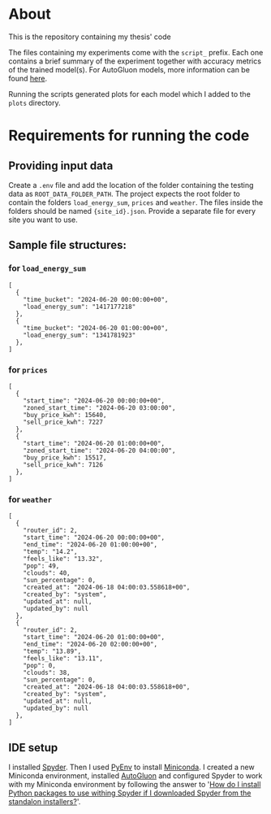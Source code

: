 # About

This is the repository containing my thesis' code

The files containing my experiments come with the `script_` prefix. Each one contains a brief summary of the experiment
together with accuracy metrics of the trained model(s).
For AutoGluon models, more information can be found [here](https://auto.gluon.ai/stable/tutorials/timeseries/forecasting-indepth.html).

Running the scripts generated plots for each model which I added to the `plots` directory.

# Requirements for running the code

## Providing input data
Create a `.env` file and add the location of the folder containing the testing data as `ROOT_DATA_FOLDER_PATH`.
The project expects the root folder to contain the folders `load_energy_sum`, `prices` and `weather`.
The files inside the folders should be named `{site_id}.json`. Provide a separate file for every site you want to use.

## Sample file structures:

### for `load_energy_sum`

```
[
  {
    "time_bucket": "2024-06-20 00:00:00+00",
    "load_energy_sum": "1417177218"
  },
  {
    "time_bucket": "2024-06-20 01:00:00+00",
    "load_energy_sum": "1341781923"
  },
]
```

### for `prices`

```
[
  {
    "start_time": "2024-06-20 00:00:00+00",
    "zoned_start_time": "2024-06-20 03:00:00",
    "buy_price_kwh": 15640,
    "sell_price_kwh": 7227
  },
  {
    "start_time": "2024-06-20 01:00:00+00",
    "zoned_start_time": "2024-06-20 04:00:00",
    "buy_price_kwh": 15517,
    "sell_price_kwh": 7126
  },
]
```

### for `weather`

```
[
  {
    "router_id": 2,
    "start_time": "2024-06-20 00:00:00+00",
    "end_time": "2024-06-20 01:00:00+00",
    "temp": "14.2",
    "feels_like": "13.32",
    "pop": 49,
    "clouds": 40,
    "sun_percentage": 0,
    "created_at": "2024-06-18 04:00:03.558618+00",
    "created_by": "system",
    "updated_at": null,
    "updated_by": null
  },
  {
    "router_id": 2,
    "start_time": "2024-06-20 01:00:00+00",
    "end_time": "2024-06-20 02:00:00+00",
    "temp": "13.89",
    "feels_like": "13.11",
    "pop": 0,
    "clouds": 38,
    "sun_percentage": 0,
    "created_at": "2024-06-18 04:00:03.558618+00",
    "created_by": "system",
    "updated_at": null,
    "updated_by": null
  },
]
```

## IDE setup
I installed [Spyder](https://www.spyder-ide.org/). Then I used [PyEnv](https://github.com/pyenv/pyenv) to install [Miniconda](https://docs.anaconda.com/miniconda/).
I created a new Miniconda environment, installed [AutoGluon](https://auto.gluon.ai/stable/index.html) and configured Spyder to work with my Miniconda environment by following
the answer to '[How do I install Python packages to use withing Spyder if I downloaded Spyder from the standalon installers?](https://docs.spyder-ide.org/5/faq.html#using-spyder)'.
